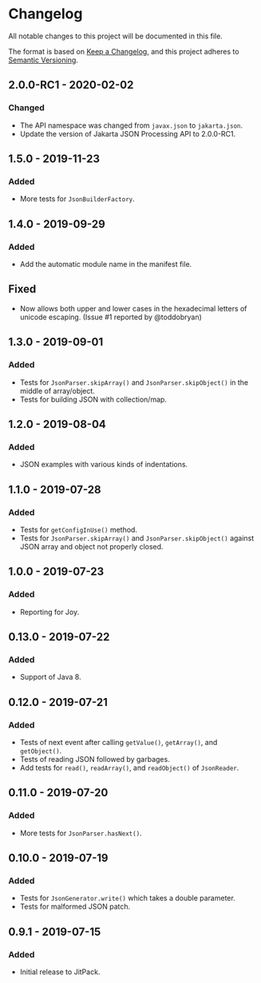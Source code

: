 # Changelog
All notable changes to this project will be documented in this file.

The format is based on [Keep a Changelog](https://keepachangelog.com/en/1.0.0/),
and this project adheres to [Semantic Versioning](https://semver.org/spec/v2.0.0.html).

## 2.0.0-RC1 - 2020-02-02
### Changed
* The API namespace was changed from `javax.json` to `jakarta.json`.
* Update the version of Jakarta JSON Processing API to 2.0.0-RC1.

## 1.5.0 - 2019-11-23
### Added
* More tests for `JsonBuilderFactory`.

## 1.4.0 - 2019-09-29
### Added
* Add the automatic module name in the manifest file.

## Fixed
* Now allows both upper and lower cases in the hexadecimal letters of unicode escaping. (Issue #1 reported by @toddobryan)

## 1.3.0 - 2019-09-01
### Added
- Tests for `JsonParser.skipArray()` and `JsonParser.skipObject()` in the middle of array/object.
- Tests for building JSON with collection/map.

## 1.2.0 - 2019-08-04
### Added
- JSON examples with various kinds of indentations.

## 1.1.0 - 2019-07-28
### Added
- Tests for `getConfigInUse()` method.
- Tests for `JsonParser.skipArray()` and `JsonParser.skipObject()` against JSON array and object not properly closed.

## 1.0.0 - 2019-07-23
### Added
- Reporting for Joy.

## 0.13.0 - 2019-07-22
### Added
- Support of Java 8.

## 0.12.0 - 2019-07-21
### Added
- Tests of next event after calling `getValue()`, `getArray()`, and `getObject()`.
- Tests of reading JSON followed by garbages.
- Add tests for `read()`, `readArray()`, and `readObject()` of `JsonReader`.

## 0.11.0 - 2019-07-20
### Added
- More tests for `JsonParser.hasNext()`.

## 0.10.0 - 2019-07-19
### Added
- Tests for `JsonGenerator.write()` which takes a double parameter.
- Tests for malformed JSON patch.

## 0.9.1 - 2019-07-15
### Added
- Initial release to JitPack.
